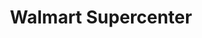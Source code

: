 ---
title: "Walmart Supercenter"
url: /las-vegas/walmart-supercenter-arroyo-crossing-parkway/
shop: Supermarkt
---